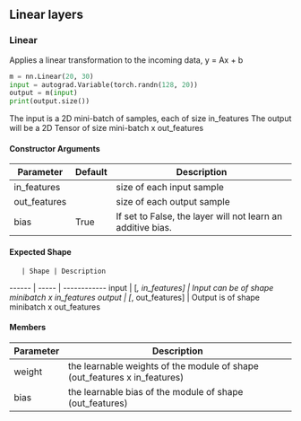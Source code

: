 ## Linear layers
### Linear

Applies a linear transformation to the incoming data, y = Ax + b

```python
m = nn.Linear(20, 30)
input = autograd.Variable(torch.randn(128, 20))
output = m(input)
print(output.size())
```

The input is a 2D mini-batch of samples, each of size in_features
The output will be a 2D Tensor of size mini-batch x out_features


#### Constructor Arguments

Parameter | Default | Description
--------- | ------- | -----------
in_features |  | size of each input sample
out_features |  | size of each output sample
bias | True | If set to False, the layer will not learn an additive bias.

#### Expected Shape
       | Shape | Description 
------ | ----- | ------------
 input | [*, in_features]  | Input can be of shape minibatch x in_features
output | [*, out_features]   | Output is of shape minibatch x out_features

#### Members

Parameter | Description
--------- | -----------
weight | the learnable weights of the module of shape (out_features x in_features)
bias | the learnable bias of the module of shape (out_features)
